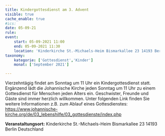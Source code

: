 ```yaml
---
title: Kindergottesdienst am 3. Advent
visible: true
cache_enable: true
#ics: 
date: 05-09-21
rule: 
event:
	start: 05-09-2021 11:00
	end: 05-09-2021 11:30
	location: 'Kinderkirche St.-Michaels-Heim Bismarkallee 23 14193 Berlin Deutschland'
taxonomy:
	kategorie: ['Gottesdienst','Kinder']
	monat: ['September 2021']

---
```

Vierzehntägig findet am Sonntag um 11 Uhr ein Kindergottesdienst statt. Ergänzend lädt die Johannische Kirche jeden Sonntag um 11 Uhr zu einem Gottesdienst für Menschen jeden Alters ein. Geschwister, Freunde und Gäste sind immer herzlich willkommen. Unter folgenden Link finden Sie weitere Informationen z.B. zum Ablauf eines Gottesdienstes: https://www.johannische-kirche.org/de/03_lebenshilfe/03_gottesdienste/index.php



**Veranstaltungsort:** Kinderkirche St.-Michaels-Heim Bismarkallee 23 14193 Berlin Deutschland

